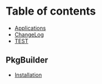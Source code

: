 # Table of contents

* [Applications](README.md)
* [ChangeLog](changelog.md)
* [TEST](test.md)

## PkgBuilder

* [Installation](pkgbuilder/installation.md)

